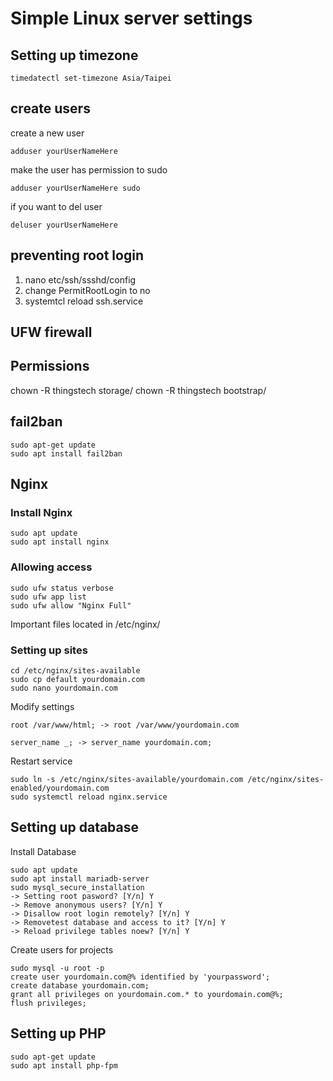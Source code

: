 <a name="#Linux"></a>
# Simple Linux server settings

## Setting up timezone
```
timedatectl set-timezone Asia/Taipei
```

## create users
create a new user
```
adduser yourUserNameHere
```
make the user has permission to sudo
```
adduser yourUserNameHere sudo
```

if you want to del user
```
deluser yourUserNameHere
```

## preventing root login
1. nano etc/ssh/ssshd/config
2. change PermitRootLogin to no
3. systemtcl reload ssh.service

## UFW firewall


## Permissions
chown -R thingstech storage/
chown -R thingstech bootstrap/

## fail2ban
```
sudo apt-get update
sudo apt install fail2ban
```

## Nginx
### Install Nginx
```
sudo apt update
sudo apt install nginx
```

### Allowing access
```
sudo ufw status verbose
sudo ufw app list
sudo ufw allow "Nginx Full"
```

Important files located in /etc/nginx/

### Setting up sites
```
cd /etc/nginx/sites-available
sudo cp default yourdomain.com
sudo nano yourdomain.com
```

Modify settings
```
root /var/www/html; -> root /var/www/yourdomain.com

server_name _; -> server_name yourdomain.com;
```

Restart service
```
sudo ln -s /etc/nginx/sites-available/yourdomain.com /etc/nginx/sites-enabled/yourdomain.com
sudo systemctl reload nginx.service
```

## Setting up database
Install Database
```
sudo apt update
sudo apt install mariadb-server
sudo mysql_secure_installation
-> Setting root pasword? [Y/n] Y
-> Remove anonymous users? [Y/n] Y
-> Disallow root login remotely? [Y/n] Y
-> Removetest database and access to it? [Y/n] Y
-> Reload privilege tables noew? [Y/n] Y
```

Create users for projects
```
sudo mysql -u root -p
create user yourdomain.com@% identified by 'yourpassword';
create database yourdomain.com;
grant all privileges on yourdomain.com.* to yourdomain.com@%;
flush privileges;
```

## Setting up PHP
```
sudo apt-get update
sudo apt install php-fpm
```




